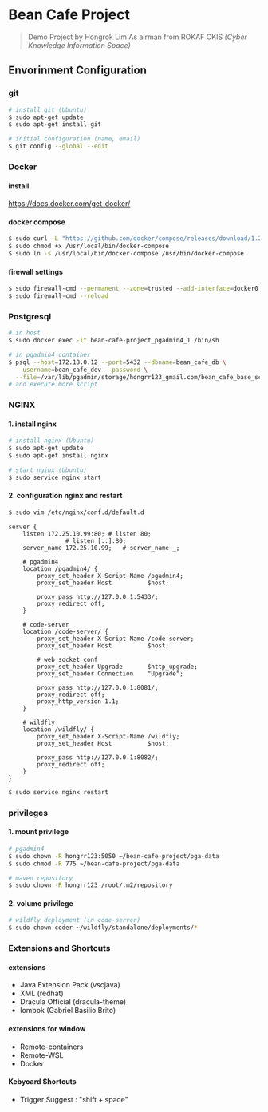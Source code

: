 # Bean Cafe Project

> Demo Project by Hongrok Lim As airman
from ROKAF CKIS *(Cyber Knowledge Information Space)*

## Envorinment Configuration

### git

```bash
# install git (Ubuntu)
$ sudo apt-get update
$ sudo apt-get install git

# initial configuration (name, email)
$ git config --global --edit
```

### Docker

#### install

https://docs.docker.com/get-docker/

#### docker compose
```bash
$ sudo curl -L "https://github.com/docker/compose/releases/download/1.27.4/docker-compose-$(uname -s)-$(uname -m)" -o /usr/local/bin/docker-compose
$ sudo chmod +x /usr/local/bin/docker-compose
$ sudo ln -s /usr/local/bin/docker-compose /usr/bin/docker-compose
```

#### firewall settings
```bash
$ sudo firewall-cmd --permanent --zone=trusted --add-interface=docker0
$ sudo firewall-cmd --reload
```

### Postgresql

```bash
# in host
$ sudo docker exec -it bean-cafe-project_pgadmin4_1 /bin/sh

# in pgadmin4 container
$ psql --host=172.18.0.12 --port=5432 --dbname=bean_cafe_db \
  --username=bean_cafe_dev --password \
  --file=/var/lib/pgadmin/storage/hongrr123_gmail.com/bean_cafe_base_schema.sql
# and execute more script

```

### NGINX

#### 1. install nginx

```bash
# install nginx (Ubuntu)
$ sudo apt-get update
$ sudo apt-get install nginx

# start nginx (Ubuntu)
$ sudo service nginx start
```

#### 2. configuration nginx and restart

```bash
$ sudo vim /etc/nginx/conf.d/default.d
```

```
server {
    listen 172.25.10.99:80;	# listen 80;
				# listen [::]:80;
    server_name 172.25.10.99;	# server_name _;

    # pgadmin4
    location /pgadmin4/ {
        proxy_set_header X-Script-Name /pgadmin4;
        proxy_set_header Host          $host;

        proxy_pass http://127.0.0.1:5433/;
        proxy_redirect off;
    }

    # code-server
    location /code-server/ {
        proxy_set_header X-Script-Name /code-server;
        proxy_set_header Host          $host;

        # web socket conf
        proxy_set_header Upgrade       $http_upgrade;
        proxy_set_header Connection    "Upgrade";

        proxy_pass http://127.0.0.1:8081/;
        proxy_redirect off;
        proxy_http_version 1.1;
    }

    # wildfly
    location /wildfly/ {
        proxy_set_header X-Script-Name /wildfly;
        proxy_set_header Host          $host;

        proxy_pass http://127.0.0.1:8082/;
        proxy_redirect off;
    }
}
```

```bash
$ sudo service nginx restart
```

### privileges

#### 1. mount privilege

``` bash
# pgadmin4
$ sudo chown -R hongrr123:5050 ~/bean-cafe-project/pga-data
$ sudo chmod -R 775 ~/bean-cafe-project/pga-data

# maven repository
$ sudo chown -R hongrr123 /root/.m2/repository
```

#### 2. volume privilege

```bash
# wildfly deployment (in code-server)
$ sudo chown coder ~/wildfly/standalone/deployments/*
```

### Extensions and Shortcuts

#### extensions

- Java Extension Pack (vscjava)
- XML (redhat)
- Dracula Official (dracula-theme)
- lombok (Gabriel Basilio Brito)

#### extensions for window

- Remote-containers
- Remote-WSL
- Docker

#### Kebyoard Shortcuts

- Trigger Suggest : "shift + space"

